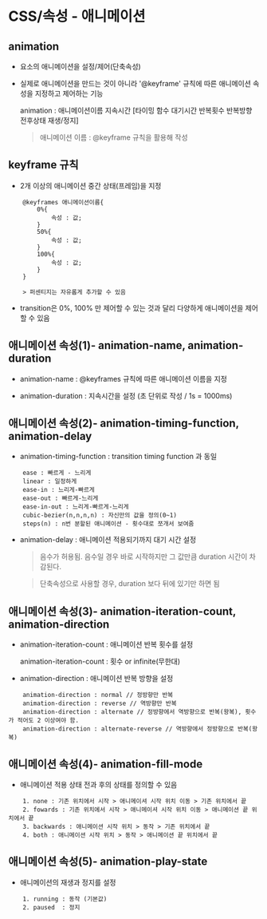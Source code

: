 # CSS/속성 - 애니메이션 

## animation 

- 요소의 애니메이션을 설정/제어(단축속성)

- 실제로 애니메이션을 만드는 것이 아니라 '@keyframe' 규칙에 따른 애니메이션 속성을 지정하고 제어하는 기능 

    animation : 애니메이션이름 지속시간 [타이밍 함수 대기시간 반복횟수 반복방향 전후상태 재생/정지]

    > 애니메이션 이름 : @keyframe 규칙을 활용해 작성 


## keyframe 규칙 

- 2개 이상의 애니메이션 중간 상태(프레임)을 지정

```
    @keyframes 애니메이션이름{
        0%{
            속성 : 값; 
        }
        50%{
            속성 : 값; 
        }
        100%{
            속성 : 값; 
        }
    }

    > 퍼센티지는 자유롭게 추가할 수 있음 
```

- transition은 0%, 100% 만 제어할 수 있는 것과 달리 다양하게 애니메이션을 제어할 수 있음 

## 애니메이션 속성(1)- animation-name, animation-duration 

- animation-name : @keyframes 규칙에 따른 애니메이션 이름을 지정 

- animation-duration : 지속시간을 설정 (초 단위로 작성 / 1s = 1000ms)

## 애니메이션 속성(2)- animation-timing-function, animation-delay 

- animation-timing-function : transition timing function 과 동일 

```
    ease : 빠르게 - 느리게 
    linear : 일정하게 
    ease-in : 느리게-빠르게 
    ease-out : 빠르게-느리게 
    ease-in-out : 느리게-빠르게-느리게 
    cubic-bezier(n,n,n,n) : 자신만의 값을 정의(0~1)
    steps(n) : n번 분할된 애니메이션 - 횟수대로 쪼개서 보여줌 
```

- animation-delay : 애니메이션 적용되기까지 대기 시간 설정

    > 음수가 허용됨. 음수일 경우 바로 시작하지만 그 값만큼 duration 시간이 차감된다. 
 
    > 단축속성으로 사용할 경우, duration 보다 뒤에 있기만 하면 됨

## 애니메이션 속성(3)- animation-iteration-count, animation-direction 

- animation-iteration-count : 애니메이션 반복 횟수를 설정 

    animation-iteration-count : 횟수 or infinite(무한대)

- animation-direction : 애니메이션 반복 방향을 설정 

```
    animation-direction : normal // 정방향만 반복
    animation-direction : reverse // 역방향만 반복
    animation-direction : alternate // 정방향에서 역방향으로 반복(왕복), 횟수가 적어도 2 이상여야 함. 
    animation-direction : alternate-reverse // 역방향에서 정방향으로 반복(왕복)
```

## 애니메이션 속성(4)- animation-fill-mode

- 애니메이션 적용 상태 전과 후의 상태를 정의할 수 있음 

```
    1. none : 기존 위치에서 시작 > 애니메이셔 시작 위치 이동 > 기존 위치에서 끝 
    2. fowards : 기존 위치에서 시작 > 애니메이셔 시작 위치 이동 > 애니메이션 끝 위치에서 끝 
    3. backwards : 애니메이션 시작 위치 > 동작 > 기존 위치에서 끝 
    4. both : 애니메이션 시작 위치 > 동작 > 애니메이션 끝 위치에서 끝 
```

## 애니메이션 속성(5)- animation-play-state

- 애니메이션의 재생과 정지를 설정 

```
    1. running : 동작 (기본값)
    2. paused  : 정지 
```
 